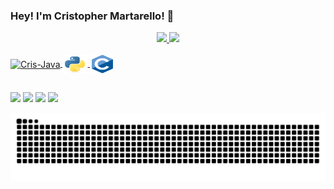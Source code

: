 ### Hey! I'm Cristopher Martarello! 👋

<div align="center">
  <a href="https://github.com/CristopherMartarello">
  <img height="155em" src="https://github-readme-stats.vercel.app/api?username=CristopherMartarello&show_icons=true&theme=dark&include_all_commits=true&count_private=true"/>
  <img height="155em" src="https://github-readme-stats.vercel.app/api/top-langs/?username=CristopherMartarello&layout=compact&langs_count=7&theme=dark"/>
</div>

<div style="display: inline_block"><br>
  <img align="center" alt="Cris-Java" height="30" width="40" src="https://cdn.jsdelivr.net/gh/devicons/devicon/icons/java/java-original.svg">
  <img align="center" alt="Cris-Python" height="30" width="40" src="https://raw.githubusercontent.com/devicons/devicon/master/icons/python/python-original.svg">
  <img align="center" alt="Cris-Python" height="30" width="40" src="https://raw.githubusercontent.com/devicons/devicon/master/icons/c/c-original.svg">
</div>
  
##
 
<div>
  <a href="https://instagram.com/cristopher_m1" target="_blank"><img src="https://img.shields.io/badge/-Instagram-%23E4405F?style=for-the-badge&logo=instagram&logoColor=white" target="_blank"></a>
 <a href="https://discord.gg/wagxzStdcR" target="_blank"><img src="https://img.shields.io/badge/Discord-7289DA?style=for-the-badge&logo=discord&logoColor=white" target="_blank"></a> 
  <a href = "mailto:crisrossi1313@gmail.com"><img src="https://img.shields.io/badge/-Gmail-%23333?style=for-the-badge&logo=gmail&logoColor=white" target="_blank"></a>
  <a href="https://www.linkedin.com/in/cristophermartarello" target="_blank"><img src="https://img.shields.io/badge/-LinkedIn-%230077B5?style=for-the-badge&logo=linkedin&logoColor=white" target="_blank"></a> 
 
  ![Snake animation](https://github.com/CristopherMartarello/CristopherMartarello/blob/output/github-contribution-grid-snake.svg)
 
</div>
